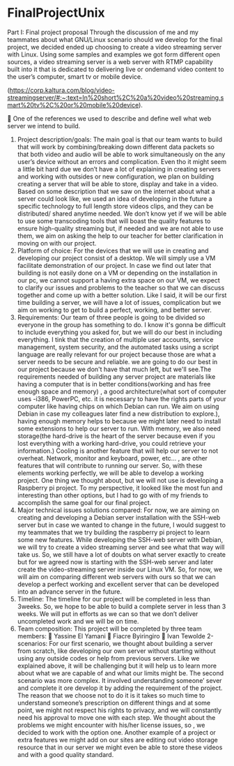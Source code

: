 # FinalProjectUnix
Part I: Final project proposal
Through the discussion of me and my teammates about what GNU/Linux scenario should we
develop for the final project, we decided ended up choosing to create a video streaming server with
Linux. Using some samples and examples we got form different open sources, a video streaming
server is a web server with RTMP capability built into it that is dedicated to delivering live or ondemand video content to the user’s computer, smart tv or mobile device.

(https://corp.kaltura.com/blog/video-streamingserver/#:~:text=In%20short%2C%20a%20video%20streaming,smart%20tv%2C%20or%20mobile%20device). 

 One of the references we used to describe and define well what web server we intend
to build.
1. Project description/goals: The main goal is that our team wants to build that will work by
combining/breaking down different data packets so that both video and audio will be able to work
simultaneously on the any user’s device without an errors and complication. Even tho it might seem
a little bit hard due we don’t have a lot of explaining in creating servers and working with outsides or
new configuration, we plan on building creating a server that will be able to store, display and take in
a video. Based on some description that we saw on the internet about what a server could look like,
we used an idea of developing in the future a specific technology to full length store videos clips,
and they can be distributed/ shared anytime needed. We don’t know yet if we will be able to use
some transcoding tools that will boast the quality features to ensure high-quality streaming but, if
needed and we are not able to use them, we aim on asking the help to our teacher for better
clarification in moving on with our project.
2. Platform of choice:
For the devices that we will use in creating and developing our project consist of a desktop. We will
simply use a VM facilitate demonstration of our project. In case we find out later that building is not
easily done on a VM or depending on the installation in our pc, we cannot support a having extra
space on our VM, we expect to clarify our issues and problems to the teacher so that we can discuss
together and come up with a better solution. Like I said, it will be our first time building a server, we
will have a lot of issues, complication but we aim on working to get to build a perfect, working,
and better server.
3. Requirements:
Our team of three people is going to be divided so everyone in the group has something to do. I know it's gonna be difficult to include everything you asked for, but we will do our best in including everything. I tink that the creation of multiple user accounts, service management, system security, and the automated tasks using a script language are really relevant for our project because those are what a server needs to be secure and reliable. we are going to do our best in our project because we don't have that much left, but we'll see.The requirements needed of building any server project are materials like having a computer that is in better conditions(working and has free enough space and memory) , a good architecture(what sort of computer uses -i386, PowerPC, etc. it is necessary to have the rights parts of your computer like having chips on which Debian can run. We aim on using Debian in case my colleagues later find a new distribution to explore.), having enough memory helps to because we might later need to install some extensions to help our server to run. With memory, we also need storage(the hard-drive is the heart of the server because even if you
lost everything with a working hard-drive, you could retrieve your information.) Cooling is another
feature that will help our server to not overheat. Network, monitor and keyboard, power, etc… , are
other features that will contribute to running our server. So, with these elements working perfectly, we
will be able to develop a working project. One thing we thought about, but we will not use is
developing a Raspberry pi project. To my perspective, it looked like the most fun and interesting than
other options, but I had to go with of my friends to accomplish the same goal for our final project.
4. Major technical issues solutions compared:
For now, we are aiming on creating and developing a Debian server installation with the SSH-web
server but in case we wanted to change in the future, I would suggest to my teammates that we try
building the raspberry pi project to learn some new features. While developing the SSH-web server
with Debian, we will try to create a video streaming server and see what that way will take us. So, we
still have a lot of doubts on what server exactly to create but for we agreed now is starting with the
SSH-web server and later create the video-streaming server inside our Linux VM. So, for now, we
will aim on comparing different web servers with ours so that we can develop a perfect working and
excellent server that can be developed into an advance server in the future.
5. Timeline:
The timeline for our project will be completed in less than 3weeks. So, we hope to be able to build a
complete server in less than 3 weeks. We will put in efforts as we can so that we don’t deliver
uncompleted work and we will be on time.
6. Team composition:
This project will be completed by three team members:
 Yassine El Yamani
 Fiacre Byiringiro
 Ivan Tewolde
2-scenarios:
For our first scenario, we thought about building a server from scratch, like developing our own
server without starting without using any outside codes or help from previous servers. Like we
explained above, it will be challenging but it will help us to learn more about what we are capable of
and what our limits might be. The second scenario was more complex. It involved understanding
someone’ sever and complete it ore develop it by adding the requirement of the project. The reason
that we choose not to do it is it takes so much time to understand someone’s prescription on different
things and at some point, we might not respect his rights to privacy, and we will constantly need his
approval to move one with each step. We thought about the problems we might encounter with his/her
license issues, so , we decided to work with the option one. Another example of a project or extra
features we might add on our sites are editing out video storage resource that in our server we might
even be able to store these videos and with a good quality standard. 

